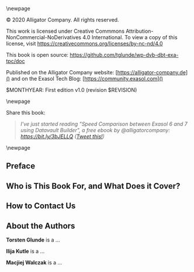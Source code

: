 \newpage

© 2020 Alligator Company. All rights reserved.

This work is licensed under Creative Commmons
Attribution-NonCommercial-NoDerivatives 4.0 International.
To view a copy of this license, visit
<https://creativecommons.org/licenses/by-nc-nd/4.0>

This book is open source:
<https://github.com/tglunde/wp-dvb-dbt-exa-tpc/doc>

Published on the Alligator Company website:
[https://alligator-company.de]()
and on the Exasol Tech Blog:
[https://community.exasol.com]()

$MONTHYEAR: First edition v1.0 (revision $REVISION)

\newpage

Share this book:

> _I've just started reading "Speed Comparison between Exasol 6 and 7 using Datavault Builder", a free ebook by @alligatorcompany: https://bit.ly/3bJELLQ ([Tweet this!](https://ctt.ac/klaBU))_

\newpage

## Preface

## Who is This Book For, and What Does it Cover?

## How to Contact Us

## About the Authors

**Torsten Glunde** is a ...

**Ilija Kutle** is a ...

**Macjiej Walczak** is a ...
